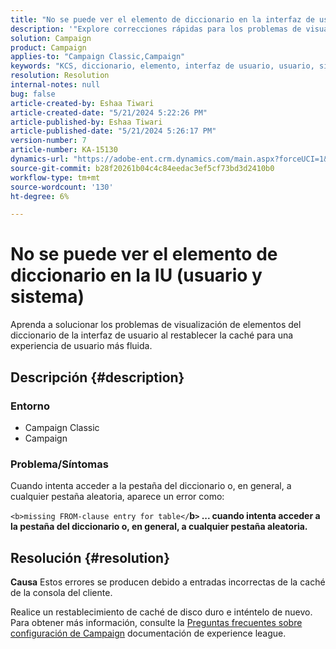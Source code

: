 ```yaml
---
title: "No se puede ver el elemento de diccionario en la interfaz de usuario (usuario y sistema)"
description: '"Explore correcciones rápidas para los problemas de visualización de elementos del diccionario de la interfaz de usuario".'
solution: Campaign
product: Campaign
applies-to: "Campaign Classic,Campaign"
keywords: "KCS, diccionario, elemento, interfaz de usuario, usuario, sistema"
resolution: Resolution
internal-notes: null
bug: false
article-created-by: Eshaa Tiwari
article-created-date: "5/21/2024 5:22:26 PM"
article-published-by: Eshaa Tiwari
article-published-date: "5/21/2024 5:26:17 PM"
version-number: 7
article-number: KA-15130
dynamics-url: "https://adobe-ent.crm.dynamics.com/main.aspx?forceUCI=1&pagetype=entityrecord&etn=knowledgearticle&id=94aeecad-9617-ef11-9f8a-6045bd006793"
source-git-commit: b28f20261b04c4c84eedac3ef5cf73bd3d2410b0
workflow-type: tm+mt
source-wordcount: '130'
ht-degree: 6%

---
```


# No se puede ver el elemento de diccionario en la IU (usuario y sistema)


Aprenda a solucionar los problemas de visualización de elementos del diccionario de la interfaz de usuario al restablecer la caché para una experiencia de usuario más fluida.

## Descripción {#description}


### <b>Entorno</b>

- Campaign Classic
- Campaign


### <b>Problema/Síntomas</b>

Cuando intenta acceder a la pestaña del diccionario o, en general, a cualquier pestaña aleatoria, aparece un error como:

`<b>missing FROM-clause entry for table</`<b>b`>` ... cuando intenta acceder a la pestaña del diccionario o, en general, a cualquier pestaña aleatoria.</b>


## Resolución {#resolution}





<b>Causa</b>
Estos errores se producen debido a entradas incorrectas de la caché de la consola del cliente.



Realice un restablecimiento de caché de disco duro e inténtelo de nuevo. Para obtener más información, consulte la [Preguntas frecuentes sobre configuración de Campaign](https://experienceleague.adobe.com/docs/campaign-classic/using/getting-started/starting-with-adobe-campaign/faq/faq-campaign-config.html?lang=en) documentación de experience league.


<br> 